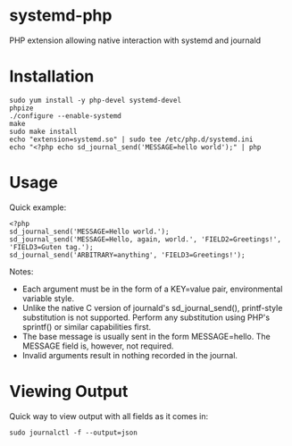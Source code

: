 systemd-php
============

PHP extension allowing native interaction with systemd and journald

Installation
============

    sudo yum install -y php-devel systemd-devel
    phpize
    ./configure --enable-systemd
    make
    sudo make install
    echo "extension=systemd.so" | sudo tee /etc/php.d/systemd.ini
    echo "<?php echo sd_journal_send('MESSAGE=hello world');" | php
    
Usage
=====

Quick example:

    <?php
    sd_journal_send('MESSAGE=Hello world.');
    sd_journal_send('MESSAGE=Hello, again, world.', 'FIELD2=Greetings!', 'FIELD3=Guten tag.');
    sd_journal_send('ARBITRARY=anything', 'FIELD3=Greetings!');

Notes:

 * Each argument must be in the form of a KEY=value pair, environmental variable style.
 * Unlike the native C version of journald's sd_journal_send(), printf-style substitution is not supported. Perform any substitution using PHP's sprintf() or similar capabilities first.
 * The base message is usually sent in the form MESSAGE=hello. The MESSAGE field is, however, not required.
 * Invalid arguments result in nothing recorded in the journal.

Viewing Output
==============

Quick way to view output with all fields as it comes in:

    sudo journalctl -f --output=json
